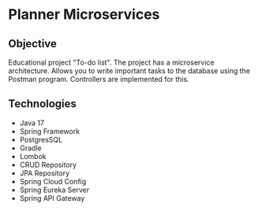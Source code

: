 # Planner Microservices

## Objective

Educational project "To-do list". The project has a microservice architecture. Allows you to write important tasks to the database using the Postman program. Controllers are implemented for this.

## Technologies

* Java 17
* Spring Framework
* PostgresSQL
* Gradle
* Lombok
* CRUD Repository
* JPA Repository
* Spring Cloud Config
* Spring Eureka Server
* Spring API Gateway